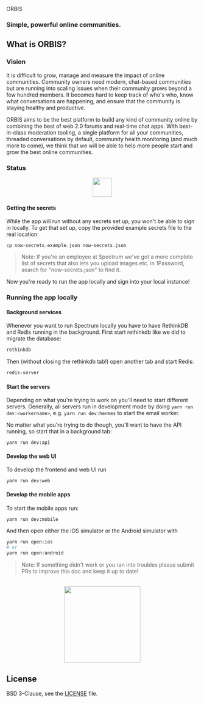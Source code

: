 ORBIS

  ### Simple, powerful online communities.

</div>



## What is ORBIS?

### Vision

It is difficult to grow, manage and measure the impact of online communities. Community owners need modern, chat-based communities but are running into scaling issues when their community grows beyond a few hundred members. It becomes hard to keep track of who's who, know what conversations are happening, and ensure that the community is staying healthy and productive.

ORBIS aims to be the best platform to build any kind of community online by combining the best of web 2.0 forums and real-time chat apps. With best-in-class moderation tooling, a single platform for all your communities, threaded conversations by default, community health monitoring (and much more to come), we think that we will be able to help more people start and grow the best online communities.



### Status



<div align="center">
  <img height="50px" src="public/img/cluster-1.svg" />
</div>


#### Getting the secrets

While the app will run without any secrets set up, you won't be able to sign in locally. To get that set up, copy the provided example secrets file to the real location:

```
cp now-secrets.example.json now-secrets.json
```

> Note: If you're an employee at Spectrum we've got a more complete list of secrets that also lets you upload images etc. in 1Password, search for "now-secrets.json" to find it.

Now you're ready to run the app locally and sign into your local instance!

### Running the app locally

#### Background services

Whenever you want to run Spectrum locally you have to have RethinkDB and Redis running in the background. First start rethinkdb like we did to migrate the database:

```sh
rethinkdb
```

Then (without closing the rethinkdb tab!) open another tab and start Redis:

```sh
redis-server
```

#### Start the servers

Depending on what you're trying to work on you'll need to start different servers. Generally, all servers run in development mode by doing `yarn run dev:<workername>`, e.g. `yarn run dev:hermes` to start the email worker.

No matter what you're trying to do though, you'll want to have the API running, so start that in a background tab:

```
yarn run dev:api
```

#### Develop the web UI

To develop the frontend and web UI run

```
yarn run dev:web
```

#### Develop the mobile apps

To start the mobile apps run:

```
yarn run dev:mobile
```

And then open either the iOS simulator or the Android simulator with

```sh
yarn run open:ios
# or
yarn run open:android
```


> Note: If something didn't work or you ran into troubles please submit PRs to improve this doc and keep it up to date!

<br />
<div align="center">
  <img height="200px" src="public/img/connect.svg" />
</div>

## License

BSD 3-Clause, see the [LICENSE](./LICENSE) file.

